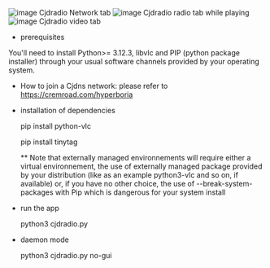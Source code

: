 ![image](https://github.com/user-attachments/assets/c43d022c-0668-4e27-8ac4-8c188f5d1086)
Cjdradio Network tab
![image](https://github.com/user-attachments/assets/f911cef9-6ea3-43bc-a449-34df5a9ccc37)
Cjdradio radio tab while playing
![image](https://github.com/user-attachments/assets/30500a10-88da-4a2d-900e-1fc7eac8c2bf)
Cjdradio video tab




* prerequisites

You'll need to install Python>= 3.12.3, libvlc and PIP (python package installer) through your usual software channels provided by your operating system. 

* How to join a Cjdns network: 
  please refer to https://cremroad.com/hyperboria

* installation of dependencies
  
  pip install python-vlc

  pip install tinytag
  
  ** Note that externally managed environnements will require either a virtual environnement, the use of externally managed package provided by your distribution (like as an example python3-vlc and so on, if available) or, if you have no other choice, the use of --break-system-packages with Pip which is dangerous for your system install
  
* run the app

  python3 cjdradio.py
* daemon mode
  
  python3 cjdradio.py no-gui
